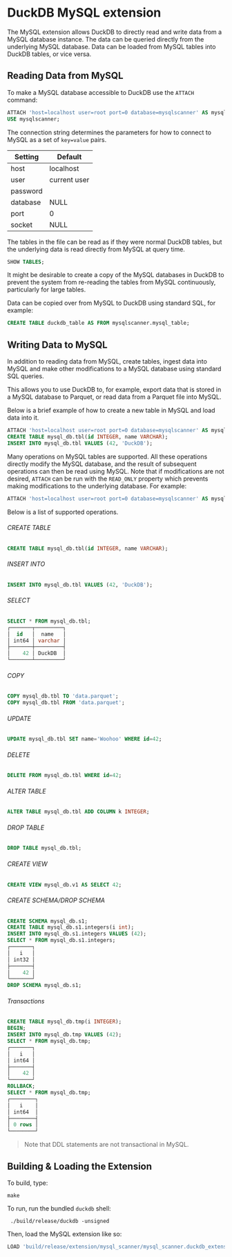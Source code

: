 # DuckDB MySQL extension

The MySQL extension allows DuckDB to directly read and write data from a MySQL database instance. The data can be queried directly from the underlying MySQL database. Data can be loaded from MySQL tables into DuckDB tables, or vice versa.

## Reading Data from MySQL


To make a MySQL database accessible to DuckDB use the `ATTACH` command:

```sql
ATTACH 'host=localhost user=root port=0 database=mysqlscanner' AS mysqlscanner (TYPE mysql_scanner)
USE mysqlscanner;
```

The connection string determines the parameters for how to connect to MySQL as a set of `key=value` pairs.

| Setting  |   Default    |
|----------|--------------|
| host     | localhost    |
| user     | current user |
| password |              |
| database | NULL         |
| port     | 0            |
| socket   | NULL         |

The tables in the file can be read as if they were normal DuckDB tables, but the underlying data is read directly from MySQL at query time.

```sql
SHOW TABLES;
```

It might be desirable to create a copy of the MySQL databases in DuckDB to prevent the system from re-reading the tables from MySQL continuously, particularly for large tables.

Data can be copied over from MySQL to DuckDB using standard SQL, for example:

```sql
CREATE TABLE duckdb_table AS FROM mysqlscanner.mysql_table;
```

## Writing Data to MySQL

In addition to reading data from MySQL, create tables, ingest data into MySQL and make other modifications to a MySQL database using standard SQL queries.

This allows you to use DuckDB to, for example, export data that is stored in a MySQL database to Parquet, or read data from a Parquet file into MySQL.

Below is a brief example of how to create a new table in MySQL and load data into it.

```sql
ATTACH 'host=localhost user=root port=0 database=mysqlscanner' AS mysql_db (TYPE mysql_scanner);
CREATE TABLE mysql_db.tbl(id INTEGER, name VARCHAR);
INSERT INTO mysql_db.tbl VALUES (42, 'DuckDB');
```
Many operations on MySQL tables are supported. All these operations directly modify the MySQL database, and the result of subsequent operations can then be read using MySQL.
Note that if modifications are not desired, `ATTACH` can be run with the `READ_ONLY` property which prevents making modifications to the underlying database. For example:

```sql
ATTACH 'host=localhost user=root port=0 database=mysqlscanner' AS mysql_db (TYPE mysql_scanner, READ_ONLY);
```

Below is a list of supported operations.

###### CREATE TABLE
```sql
CREATE TABLE mysql_db.tbl(id INTEGER, name VARCHAR);
```

###### INSERT INTO
```sql
INSERT INTO mysql_db.tbl VALUES (42, 'DuckDB');
```

###### SELECT
```sql
SELECT * FROM mysql_db.tbl;
┌───────┬─────────┐
│  id   │  name   │
│ int64 │ varchar │
├───────┼─────────┤
│    42 │ DuckDB  │
└───────┴─────────┘
```

###### COPY
```sql
COPY mysql_db.tbl TO 'data.parquet';
COPY mysql_db.tbl FROM 'data.parquet';
```

###### UPDATE
```sql
UPDATE mysql_db.tbl SET name='Woohoo' WHERE id=42;
```

###### DELETE
```sql
DELETE FROM mysql_db.tbl WHERE id=42;
```

###### ALTER TABLE
```sql
ALTER TABLE mysql_db.tbl ADD COLUMN k INTEGER;
```

###### DROP TABLE
```sql
DROP TABLE mysql_db.tbl;
```

###### CREATE VIEW
```sql
CREATE VIEW mysql_db.v1 AS SELECT 42;
```

###### CREATE SCHEMA/DROP SCHEMA
```sql
CREATE SCHEMA mysql_db.s1;
CREATE TABLE mysql_db.s1.integers(i int);
INSERT INTO mysql_db.s1.integers VALUES (42);
SELECT * FROM mysql_db.s1.integers;
┌───────┐
│   i   │
│ int32 │
├───────┤
│    42 │
└───────┘
DROP SCHEMA mysql_db.s1;
```

###### Transactions
```sql
CREATE TABLE mysql_db.tmp(i INTEGER);
BEGIN;
INSERT INTO mysql_db.tmp VALUES (42);
SELECT * FROM mysql_db.tmp;
┌───────┐
│   i   │
│ int64 │
├───────┤
│    42 │
└───────┘
ROLLBACK;
SELECT * FROM mysql_db.tmp;
┌────────┐
│   i    │
│ int64  │
├────────┤
│ 0 rows │
└────────┘
```

> Note that DDL statements are not transactional in MySQL.

## Building & Loading the Extension

To build, type:

```
make
```

To run, run the bundled `duckdb` shell:
```
 ./build/release/duckdb -unsigned
```

Then, load the MySQL extension like so:
```SQL
LOAD 'build/release/extension/mysql_scanner/mysql_scanner.duckdb_extension';
```
